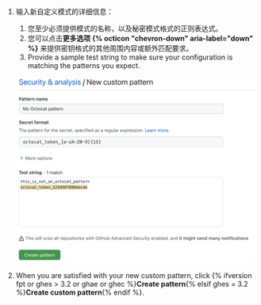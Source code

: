 1. 输入新自定义模式的详细信息：
   1. 您至少必须提供模式的名称，以及秘密模式格式的正则表达式。
   1. 您可以点击**更多选项 {% octicon "chevron-down" aria-label="down" %}** 来提供密钥格式的其他周围内容或额外匹配要求。
   1. Provide a sample test string to make sure your configuration is matching the patterns you expect.

   ![创建自定义 {% data variables.product.prodname_secret_scanning %} 模式表](/assets/images/help/repository/secret-scanning-create-custom-pattern.png)
1. When you are satisfied with your new custom pattern, click {% ifversion fpt or ghes > 3.2 or ghae or ghec %}**Create pattern**{% elsif ghes = 3.2 %}**Create custom pattern**{% endif %}.
